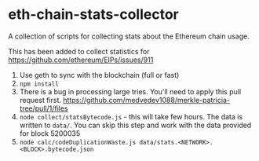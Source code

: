 # eth-chain-stats-collector
A collection of scripts for collecting stats about the Ethereum chain usage.

This has been added to collect statistics for https://github.com/ethereum/EIPs/issues/911

1. Use geth to sync with the blockchain (full or fast)
1. ``npm install``
1. There is a bug in processing large tries. You'll need to apply this pull request first. https://github.com/medvedev1088/merkle-patricia-tree/pull/1/files
1. ``node collect/statsBytecode.js`` - this will take few hours. The data is written to ``data/``. You can skip this step and work with the data provided for block 5200035
1. ``node calc/codeDuplicationWaste.js data/stats.<NETWORK>.<BLOCK>.bytecode.json``

